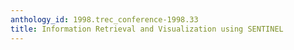 ```yaml
---
anthology_id: 1998.trec_conference-1998.33
title: Information Retrieval and Visualization using SENTINEL
---
```

